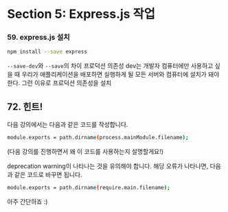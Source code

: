 # Section 5: Express.js 작업

### 59. express.js 설치

```bash
npm install --save express
```

`--save-dev`와 `--save`의 차이
프로덕션 의존성
dev는 개발자 컴퓨터에만 사용하고 싶을 때
우리가 애플리케이션을 배포하면 실행하게 될 모든 서버와 컴퓨터에 설치가 돼야한다.
그런 이유로 프로덕션 의존성을 설치

## 72. 힌트!

다음 강의에서는 다음과 같은 코드를 작성합니다.

```bash
module.exports = path.dirname(process.mainModule.filename);
```
(다음 강의를 진행하면서 왜 이 코드를 사용하는지 설명할게요!)

deprecation warning이 나타나는 것을 유의해야 합니다. 해당 오류가 나타나면, 다음과 같은 코드로 바꾸면 됩니다.

```bash
module.exports = path.dirname(require.main.filename);
```
아주 간단하죠 :)